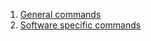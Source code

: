 1. [General commands](./general/general_commands.md)
2. [Software specific commands](./software/index.md)
